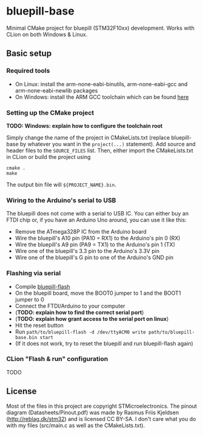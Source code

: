 # bluepill-base
Minimal CMake project for bluepill (STM32F10xx) development. Works with CLion on both Windows & Linux.

## Basic setup
### Required tools
* On Linux: install the arm-none-eabi-binutils, arm-none-eabi-gcc and arm-none-eabi-newlib packages
* On Windows: install the ARM GCC toolchain which can be found [here](https://developer.arm.com/tools-and-software/open-source-software/developer-tools/gnu-toolchain/gnu-rm/downloads)

### Setting up the CMake project
**TODO: Windows: explain how to configure the toolchain root**

Simply change the name of the project in CMakeLists.txt (replace bluepill-base by whatever you want in the `project(...)` statement).
Add source and header files to the `SOURCE_FILES` list. Then, either import the CMakeLists.txt in CLion or build the project using

```
cmake .
make
```

The output bin file will `${PROJECT_NAME}.bin`.

### Wiring to the Arduino's serial to USB
The bluepill does not come with a serial to USB IC. You can either buy an FTDI chip or, if you have
an Arduino Uno around, you can use it like this:

* Remove the ATmega328P IC from the Arduino board
* Wire the bluepill's A10 pin (PA10 = RX1) to the Arduino's pin 0 (RX)
* Wire the bluepill's A9 pin (PA9 = TX1) to the Arduino's pin 1 (TX)
* Wire one of the bluepill's 3.3 pin to the Arduino's 3.3V pin
* Wire one of the bluepill's G pin to one of the Arduino's GND pin 

### Flashing via serial

* Compile [bluepill-flash](https://github.com/montoyo/bluepill-flash)
* On the bluepill board, move the BOOT0 jumper to 1 and the BOOT1 jumper to 0
* Connect the FTDI/Arduino to your computer
* (**TODO: explain how to find the correct serial port**)
* (**TODO: explain how grant access to the serial port on linux**)
* Hit the reset button
* Run `path/to/bluepill-flash -d /dev/ttyACM0 write path/to/bluepill-base.bin start`
* (If it does not work, try to reset the bluepill and run bluepill-flash again)

### CLion "Flash & run" configuration
TODO

## License
Most of the files in this project are copyright STMicroelectronics. The pinout diagram (Datasheets/Pinout.pdf)
was made by Rasmus Friis Kjeldsen (http://reblag.dk/stm32) and is licensed CC BY-SA. I don't care what you do
with my files (src/main.c as well as the CMakeLists.txt).

